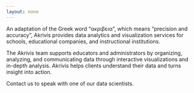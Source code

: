 ```yaml
---
layout: none
---
```


An adaptation of the Greek word “ακριβεια”, which means “precision and accuracy”, Akrivis provides data analytics and visualization services for schools, educational companies, and instructional institutions. 

The Akrivis team supports educators and administrators by organizing, analyzing, and communicating data through interactive visualizations and in-depth analysis. Akrivis helps clients understand their data and turns insight into action. 

Contact us to speak with one of our data scientists. 